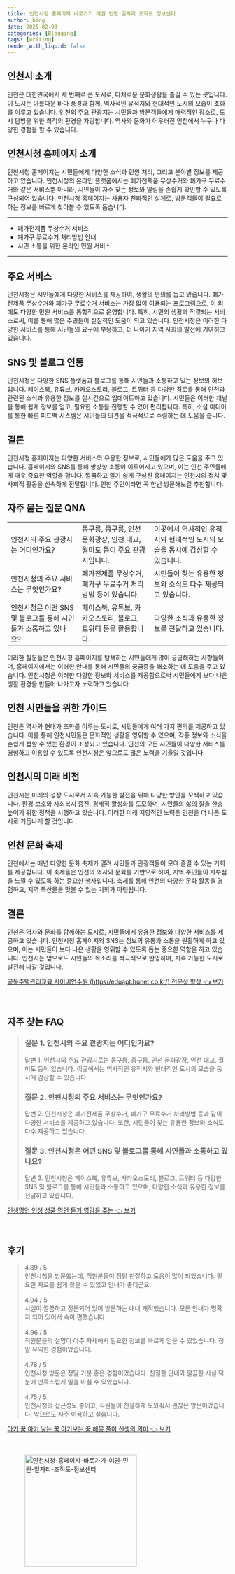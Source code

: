 ```yaml
---
title: 인천시청 홈페이지 바로가기 여권 민원 일자리 조직도 정보센터
author: bing
date: 2025-02-03
categories: [Blogging]
tags: [writing]
render_with_liquid: false
---
```



<h2 id='인천시_소개'>인천시 소개</h2>

<p>인천은 대한민국에서 세 번째로 큰 도시로, 다채로운 문화생활을 즐길 수 있는 곳입니다. 이 도시는 아름다운 바다 풍경과 함께, 역사적인 유적지와 현대적인 도시의 모습이 조화를 이루고 있습니다. 인천의 주요 관광지는 시민들과 방문객들에게 매력적인 장소로, 도시 탐방을 위한 최적의 환경을 자랑합니다. 역사와 문화가 어우러진 인천에서 누구나 다양한 경험을 할 수 있습니다.</p>

<h2 id='인천시청_홈페이지_소개'>인천시청 홈페이지 소개</h2>

<p>인천시청 홈페이지는 시민들에게 다양한 소식과 민원 처리, 그리고 분야별 정보를 제공하고 있습니다. 인천시청의 온라인 플랫폼에서는 폐가전제품 무상수거와 폐가구 무료수거와 같은 서비스뿐 아니라, 시민들이 자주 찾는 정보와 알림을 손쉽게 확인할 수 있도록 구성되어 있습니다. 인천시청 홈페이지는 사용자 친화적인 설계로, 방문객들이 필요로 하는 정보를 빠르게 찾아볼 수 있도록 돕습니다.</p>

<hr />

<ul>
    <li>폐가전제품 무상수거 서비스</li>
    <li>폐가구 무료수거 처리방법 안내</li>
    <li>시민 소통을 위한 온라인 민원 서비스</li>
</ul>

<hr />

<h2 id='주요_서비스'>주요 서비스</h2>

<p>인천시청은 시민들에게 다양한 서비스를 제공하여, 생활의 편의를 돕고 있습니다. 폐가전제품 무상수거와 폐가구 무료수거 서비스는 가장 많이 이용되는 프로그램으로, 이 외에도 다양한 민원 서비스를 통합적으로 운영합니다. 특히, 시민의 생활과 직결되는 서비스로써, 이를 통해 많은 주민들이 실질적인 도움이 되고 있습니다. 인천시청은 이러한 다양한 서비스를 통해 시민들의 요구에 부응하고, 더 나아가 지역 사회의 발전에 기여하고 있습니다.</p>

<h2 id='SNS_및_블로그_연동'>SNS 및 블로그 연동</h2>

<p>인천시청은 다양한 SNS 플랫폼과 블로그를 통해 시민들과 소통하고 있는 정보의 허브입니다. 페이스북, 유튜브, 카카오스토리, 블로그, 트위터 등 다양한 경로를 통해 인천과 관련된 소식과 유용한 정보를 실시간으로 업데이트하고 있습니다. 시민들은 이러한 채널을 통해 쉽게 정보를 얻고, 필요한 소통을 진행할 수 있어 편리합니다. 특히, 소셜 미디어를 통한 빠른 피드백 시스템은 시민들의 의견을 적극적으로 수렴하는 데 도움을 줍니다.</p>

<h2 id='결론'>결론</h2>

<p>인천시청 홈페이지는 다양한 서비스와 유용한 정보로, 시민들에게 많은 도움을 주고 있습니다. 홈페이지와 SNS를 통해 쌍방향 소통이 이루어지고 있으며, 이는 인천 주민들에게 매우 중요한 역할을 합니다. 깔끔하고 알기 쉽게 구성된 홈페이지는 인천시의 정치 및 사회적 활동을 신속하게 전달합니다. 인천 주민이라면 꼭 한번 방문해보길 추천합니다.</p>

<h2 id='자주_묻는_질문_QNA'>자주 묻는 질문 QNA</h2>

<table>
    <tr>
        <td>인천시의 주요 관광지는 어디인가요?</td>
        <td>동구릉, 중구릉, 인천 문화광장, 인천 대교, 월미도 등이 주요 관광지입니다.</td>
        <td>이곳에서 역사적인 유적지와 현대적인 도시의 모습을 동시에 감상할 수 있습니다.</td>
    </tr>
    <tr>
        <td>인천시청의 주요 서비스는 무엇인가요?</td>
        <td>폐가전제품 무상수거, 폐가구 무료수거 처리 방법 등이 있습니다.</td>
        <td>시민들이 찾는 유용한 정보와 소식도 다수 제공되고 있습니다.</td>
    </tr>
    <tr>
        <td>인천시청은 어떤 SNS 및 블로그를 통해 시민들과 소통하고 있나요?</td>
        <td>페이스북, 유튜브, 카카오스토리, 블로그, 트위터 등을 활용합니다.</td>
        <td>다양한 소식과 유용한 정보를 전달하고 있습니다.</td>
    </tr>
</table>

<p>이러한 질문들은 인천시청 홈페이지를 탐색하는 시민들에게 많이 궁금해하는 사항들이며, 홈페이지에서는 이러한 안내를 통해 시민들의 궁금증을 해소하는 데 도움을 주고 있습니다. 인천시청은 이러한 다양한 정보와 서비스를 제공함으로써 시민들에게 보다 나은 생활 환경을 만들어 나가고자 노력하고 있습니다.</p>

<h2 id='인천_시민들을_위한_가이드'>인천 시민들을 위한 가이드</h2>

<p>인천은 역사와 현대가 조화를 이루는 도시로, 시민들에게 여러 가지 편의를 제공하고 있습니다. 이를 통해 인천시민들은 문화적인 생활을 영위할 수 있으며, 각종 정보와 소식을 손쉽게 접할 수 있는 환경이 조성되고 있습니다. 인천의 모든 시민들이 다양한 서비스를 경험하고 이용할 수 있도록 인천시청은 앞으로도 많은 노력을 기울일 것입니다.</p>

<h2 id='인천시의_미래_비전'>인천시의 미래 비전</h2>

<p>인천시는 미래의 성장 도시로서 지속 가능한 발전을 위해 다양한 방안을 모색하고 있습니다. 환경 보호와 사회복지 증진, 경제적 활성화를 도모하며, 시민들의 삶의 질을 한층 높이기 위한 정책을 시행하고 있습니다. 이러한 미래 지향적인 노력은 인천을 더 나은 도시로 거듭나게 할 것입니다.</p>

<h2 id='인천_문화_축제'>인천 문화 축제</h2>

<p>인천에서는 매년 다양한 문화 축제가 열려 시민들과 관광객들이 모여 즐길 수 있는 기회를 제공합니다. 이 축제들은 인천의 역사와 문화를 기반으로 하여, 지역 주민들이 자부심을 느낄 수 있도록 하는 중요한 행사입니다. 축제를 통해 인천의 다양한 문화 활동을 경험하고, 지역 특산물을 맛볼 수 있는 기회가 마련됩니다.</p>

<h2 id='결론'>결론</h2>

<p>인천은 역사와 문화를 함께하는 도시로, 시민들에게 유용한 정보와 다양한 서비스를 제공하고 있습니다. 인천시청 홈페이지와 SNS는 정보의 유통과 소통을 원활하게 하고 있으며, 이는 시민들이 보다 나은 생활을 영위할 수 있도록 돕는 중요한 역할을 하고 있습니다. 인천시는 앞으로도 시민들의 목소리를 적극적으로 반영하며, 지속 가능한 도시로 발전해 나갈 것입니다.</p>


<p><a class="click-button" title="공동주택관리교육 사이버연수원 (https//eduapt.hunet.co.kr/) 전문성 향상" href="https://afficreate.github.io/posts/%EA%B3%B5%EB%8F%99%EC%A3%BC%ED%83%9D%EA%B4%80%EB%A6%AC%EA%B5%90%EC%9C%A1-%EC%82%AC%EC%9D%B4%EB%B2%84%EC%97%B0%EC%88%98%EC%9B%90-(httpseduapt.hunet.co.kr)-%EC%A0%84%EB%AC%B8%EC%84%B1-%ED%96%A5%EC%83%81/" rel="dofollow">공동주택관리교육 사이버연수원 (https//eduapt.hunet.co.kr/) 전문성 향상 👈 보기</a></p><br>
<h2 id='자주_찾는_FAQ'>자주 찾는 FAQ</h2>
<div itemscope="" itemtype="https://schema.org/FAQPage"> 
<blockquote> 
<div itemscope="" itemprop="mainEntity" itemtype="https://schema.org/Question"> 
<h3 itemprop="name">질문 1. 인천시의 주요 관광지는 어디인가요?</h3> 
<div itemscope="" itemprop="acceptedAnswer" itemtype="https://schema.org/Answer"> 
<span itemprop="text"> <p>답변 1. 인천시의 주요 관광지로는 동구릉, 중구릉, 인천 문화광장, 인천 대교, 월미도 등이 있습니다. 이곳에서는 역사적인 유적지와 현대적인 도시의 모습을 동시에 감상할 수 있습니다.</p> </span> 
</div> 
</div> 

<div itemscope="" itemprop="mainEntity" itemtype="https://schema.org/Question"> 
<h3 itemprop="name">질문 2. 인천시청의 주요 서비스는 무엇인가요?</h3> 
<div itemscope="" itemprop="acceptedAnswer" itemtype="https://schema.org/Answer"> 
<span itemprop="text"> <p>답변 2. 인천시청은 폐가전제품 무상수거, 폐가구 무료수거 처리방법 등과 같이 다양한 서비스를 제공하고 있습니다. 또한, 시민들이 찾는 유용한 정보와 소식도 다수 제공하고 있습니다.</p> </span> 
</div> 
</div> 

<div itemscope="" itemprop="mainEntity" itemtype="https://schema.org/Question"> 
<h3 itemprop="name">질문 3. 인천시청은 어떤 SNS 및 블로그를 통해 시민들과 소통하고 있나요?</h3> 
<div itemscope="" itemprop="acceptedAnswer" itemtype="https://schema.org/Answer"> 
<span itemprop="text"> <p>답변 3. 인천시청은 페이스북, 유튜브, 카카오스토리, 블로그, 트위터 등 다양한 SNS 및 블로그를 통해 시민들과 소통하고 있으며, 다양한 소식과 유용한 정보를 전달하고 있습니다.</p> </span> 
</div> 
</div> 
</blockquote> 
</div>
<p><a class="click-button" title="인생명언 인성 성품 명언 듣기 영감을 주는" href="https://afficreate.github.io/posts/%EC%9D%B8%EC%83%9D%EB%AA%85%EC%96%B8-%EC%9D%B8%EC%84%B1-%EC%84%B1%ED%92%88-%EB%AA%85%EC%96%B8-%EB%93%A3%EA%B8%B0-%EC%98%81%EA%B0%90%EC%9D%84-%EC%A3%BC%EB%8A%94/" rel="dofollow">인생명언 인성 성품 명언 듣기 영감을 주는 👈 보기</a></p><br>
<h2 id='후기'>후기</h2>
<div itemscope itemtype="https://schema.org/Product">
  <blockquote>
  <div itemprop="review" itemscope itemtype="https://schema.org/Review">
      <div itemprop="reviewRating" itemscope itemtype="https://schema.org/Rating"> <span itemprop="ratingValue">4.89</span> / <span itemprop="bestRating">5</span> </div>
      <span itemprop="reviewBody">인천시청을 방문했는데, 직원분들이 정말 친절하고 도움이 많이 되었습니다. 필요한 자료를 쉽게 찾을 수 있었고 안내가 좋더군요.</span>
  </div>
  <br>
  <div itemprop="review" itemscope itemtype="https://schema.org/Review">
      <div itemprop="reviewRating" itemscope itemtype="https://schema.org/Rating"> <span itemprop="ratingValue">4.94</span> / <span itemprop="bestRating">5</span> </div>
      <span itemprop="reviewBody">시설이 깔끔하고 정돈되어 있어 방문하는 내내 쾌적했습니다. 모든 안내가 명확히 되어 있어서 속이 편했습니다.</span>
  </div>
  <br>
  <div itemprop="review" itemscope itemtype="https://schema.org/Review">
      <div itemprop="reviewRating" itemscope itemtype="https://schema.org/Rating"> <span itemprop="ratingValue">4.96</span> / <span itemprop="bestRating">5</span> </div>
      <span itemprop="reviewBody">직원분들의 설명이 아주 자세해서 필요한 정보를 빠르게 얻을 수 있었습니다. 정말 유익한 경험이었습니다.</span>
  </div>
  <br>
  <div itemprop="review" itemscope itemtype="https://schema.org/Review">
      <div itemprop="reviewRating" itemscope itemtype="https://schema.org/Rating"> <span itemprop="ratingValue">4.78</span> / <span itemprop="bestRating">5</span> </div>
      <span itemprop="reviewBody">인천시청 방문은 정말 기분 좋은 경험이었습니다. 친절한 안내와 깔끔한 시설 덕분에 만족스럽게 일을 마칠 수 있었습니다.</span>
  </div>
  <br>
  <div itemprop="review" itemscope itemtype="https://schema.org/Review">
      <div itemprop="reviewRating" itemscope itemtype="https://schema.org/Rating"> <span itemprop="ratingValue">4.75</span> / <span itemprop="bestRating">5</span> </div>
      <span itemprop="reviewBody">인천시청의 접근성도 좋이고, 직원들이 친절하게 도와줘서 괜찮은 방문이었습니다. 앞으로도 자주 이용하고 싶습니다.</span>
  </div>
  </blockquote>
</div>
<p><a class="click-button" title="아기 꿈 아기 낳는 꿈 아기보는 꿈 해몽 풀이 신생의 의미" href="https://afficreate.github.io/posts/%EC%95%84%EA%B8%B0-%EA%BF%88-%EC%95%84%EA%B8%B0-%EB%82%B3%EB%8A%94-%EA%BF%88-%EC%95%84%EA%B8%B0%EB%B3%B4%EB%8A%94-%EA%BF%88-%ED%95%B4%EB%AA%BD-%ED%92%80%EC%9D%B4-%EC%8B%A0%EC%83%9D%EC%9D%98-%EC%9D%98%EB%AF%B8/" rel="dofollow">아기 꿈 아기 낳는 꿈 아기보는 꿈 해몽 풀이 신생의 의미 👈 보기</a></p><br>
<figure class="image"><img src="https://afficreate.github.io/assets/img/thumbnail/인천시청-홈페이지-바로가기-여권-민원-일자리-조직도-정보센터.webp" alt="인천시청-홈페이지-바로가기-여권-민원-일자리-조직도-정보센터" width="256" height="256"></figure>